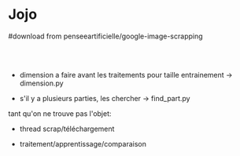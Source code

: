 # Jojo

#download from penseeartificielle/google-image-scrapping

<br><br>

- dimension a faire avant les traitements pour taille entrainement -> dimension.py

- s'il y a plusieurs parties, les chercher -> find_part.py

tant qu'on ne trouve pas l'objet:

  - thread scrap/téléchargement
  
  - traitement/apprentissage/comparaison


